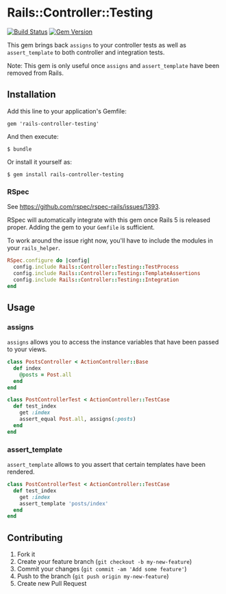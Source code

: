 # Rails::Controller::Testing

[![Build Status](https://travis-ci.org/rails/rails-controller-testing.svg?branch=master)](https://travis-ci.org/rails/rails-controller-testing)
[![Gem Version](https://badge.fury.io/rb/rails-controller-testing.svg)](http://badge.fury.io/rb/rails-controller-testing)

This gem brings back `assigns` to your controller tests as well as `assert_template`
to both controller and integration tests.

Note: This gem is only useful once `assigns` and `assert_template` have been
removed from Rails.

## Installation

Add this line to your application's Gemfile:

    gem 'rails-controller-testing'

And then execute:

    $ bundle

Or install it yourself as:

    $ gem install rails-controller-testing

### RSpec

See https://github.com/rspec/rspec-rails/issues/1393.

RSpec will automatically integrate with this gem once Rails 5 is released proper.
Adding the gem to your `Gemfile` is sufficient.

To work around the issue right now, you'll have to include the modules in your `rails_helper`.

```ruby
RSpec.configure do |config|
  config.include Rails::Controller::Testing::TestProcess
  config.include Rails::Controller::Testing::TemplateAssertions
  config.include Rails::Controller::Testing::Integration
end
```

## Usage

### assigns

`assigns` allows you to access the instance variables that have been passed to
your views.

```ruby
class PostsController < ActionController::Base
  def index
    @posts = Post.all
  end
end

class PostControllerTest < ActionController::TestCase
  def test_index
    get :index
    assert_equal Post.all, assigns(:posts)
  end
end
```

### assert_template

`assert_template` allows to you assert that certain templates have been rendered.

```ruby
class PostControllerTest < ActionController::TestCase
  def test_index
    get :index
    assert_template 'posts/index'
  end
end
```

## Contributing

1. Fork it
2. Create your feature branch (`git checkout -b my-new-feature`)
3. Commit your changes (`git commit -am 'Add some feature'`)
4. Push to the branch (`git push origin my-new-feature`)
5. Create new Pull Request
